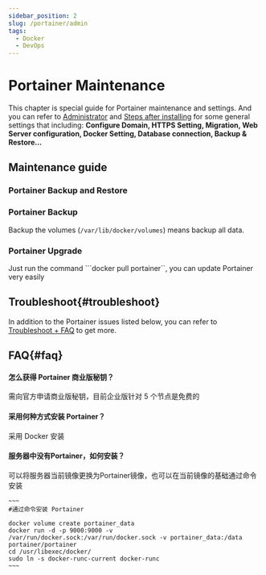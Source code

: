 ```yaml
---
sidebar_position: 2
slug: /portainer/admin
tags:
  - Docker
  - DevOps
---
```


# Portainer  Maintenance

This chapter is special guide for Portainer maintenance and settings. And you can refer to [Administrator](../administrator) and [Steps after installing](../install/setup) for some general settings that including: **Configure Domain, HTTPS Setting, Migration, Web Server configuration, Docker Setting, Database connection, Backup & Restore...**  

## Maintenance guide

### Portainer Backup and Restore

### Portainer Backup

Backup the volumes (```/var/lib/docker/volumes```) means backup all data.

### Portainer Upgrade

Just run the command ```docker pull portainer``, you can update Portainer very easily


## Troubleshoot{#troubleshoot}

In addition to the Portainer issues listed below, you can refer to [Troubleshoot + FAQ](../troubleshoot) to get more.  


## FAQ{#faq}

#### 怎么获得 Portainer 商业版秘钥？

需向官方申请商业版秘钥，目前企业版针对 5 个节点是免费的

#### 采用何种方式安装 Portainer？

采用 Docker 安装

#### 服务器中没有Portainer，如何安装？

可以将服务器当前镜像更换为Portainer镜像，也可以在当前镜像的基础通过命令安装

    ~~~
    #通过命令安装 Portainer

    docker volume create portainer_data
    docker run -d -p 9000:9000 -v /var/run/docker.sock:/var/run/docker.sock -v portainer_data:/data portainer/portainer
    cd /usr/libexec/docker/
    sudo ln -s docker-runc-current docker-runc
    ~~~

